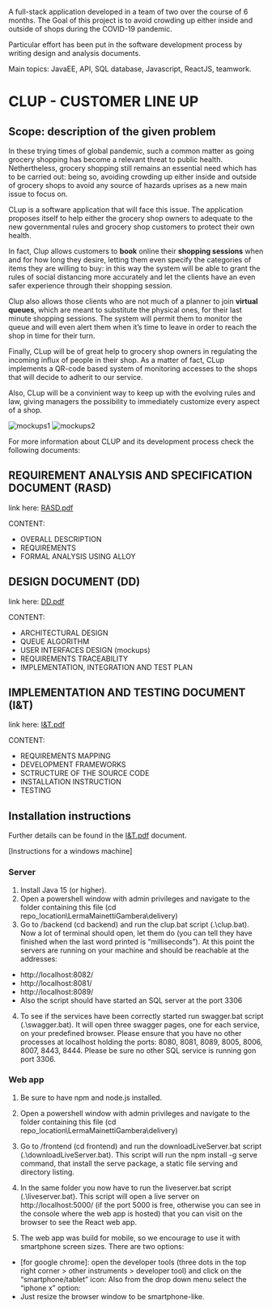 A full-stack application developed in a team of two over the course of 6 months. The Goal of this project is 
to avoid crowding up either inside and outside of shops during the COVID-19 pandemic.

Particular effort has been put in the software development process by writing design
and analysis documents.

Main topics: JavaEE, API, SQL database, Javascript, ReactJS, teamwork.

# CLUP - CUSTOMER LINE UP

## Scope: description of the given problem

In these trying times of global pandemic, such a common matter as going grocery shopping has become
a relevant threat to public health. Nethertheless, grocery shopping still remains an essential need which
has to be carried out: being so, avoiding crowding up either inside and outside of grocery shops to avoid
any source of hazards uprises as a new main issue to focus on.

CLup is a software application that will face this issue. The application
proposes itself to help either the grocery shop owners to adequate to the new governmental rules and
grocery shop customers to protect their own health.

In fact, Clup allows customers to **book** online their **shopping sessions** when and for how long they
desire, letting them even specify the categories of items they are willing to buy: in this way the system
will be able to grant the rules of social distancing more accurately and let the clients have an even safer
experience through their shopping session.

Clup also allows those clients who are not much of a planner to join **virtual queues**, which are meant
to substitute the physical ones, for their last minute shopping sessions. The system will permit them to
monitor the queue and will even alert them when it’s time to leave in order to reach the shop in time for
their turn.

Finally, CLup will be of great help to grocery shop owners in regulating the incoming influx of people
in their shop. As a matter of fact, CLup implements a QR-code based system of monitoring accesses to
the shops that will decide to adherit to our service.

Also, CLup will be a convinient way to keep up with the evolving rules and law, giving managers the
possibility to immediately customize every aspect of a shop.

![mockups1](https://github.com/LudoLe/LermaMainettiGambera/blob/master/images/mockups1.JPG "mockups1")
![mockups2](https://github.com/LudoLe/LermaMainettiGambera/blob/master/images/mockups2.JPG "mockups2")

For more information about CLUP and its development process check the following documents:


## REQUIREMENT ANALYSIS AND SPECIFICATION DOCUMENT (RASD)

link here: [RASD.pdf](https://github.com/LudoLe/LermaMainettiGambera/blob/master/delivery/RASD.pdf)

CONTENT:
- OVERALL DESCRIPTION
- REQUIREMENTS
- FORMAL ANALYSIS USING ALLOY

## DESIGN DOCUMENT (DD)

link here: [DD.pdf](https://github.com/LudoLe/LermaMainettiGambera/blob/master/delivery/DD2.pdf)

CONTENT:
- ARCHITECTURAL DESIGN
- QUEUE ALGORITHM
- USER INTERFACES DESIGN (mockups)
- REQUIREMENTS TRACEABILITY
- IMPLEMENTATION, INTEGRATION AND TEST PLAN

## IMPLEMENTATION AND TESTING DOCUMENT (I&T)

link here: [I&T.pdf](https://github.com/LudoLe/LermaMainettiGambera/blob/master/delivery/I%26T.pdf)

CONTENT:
- REQUIREMENTS MAPPING
- DEVELOPMENT FRAMEWORKS
- SCTRUCTURE OF THE SOURCE CODE
- INSTALLATION INSTRUCTION
- TESTING


## Installation instructions

Further details can be found in the [I&T.pdf](https://github.com/LudoLe/LermaMainettiGambera/blob/master/delivery/I%26T.pdf) document.

[Instructions for a windows machine]

### Server

1. Install Java 15 (or higher).
2. Open a powershell window with admin privileges and navigate to the folder
containing this file (cd repo_location\LermaMainettiGambera\delivery)
3. Go to /backend (cd backend) and run the clup.bat script (.\clup.bat).
Now a lot of terminal should open, let them do (you can tell they have finished when
the last word printed is “milliseconds”).
At this point the servers are running on your machine and should be reachable at the
addresses:
  - http://localhost:8082/
  - http://localhost:8081/
  - http://localhost:8089/
  - Also the script should have started an SQL server at the port 3306
4. To see if the services have been correctly started run swagger.bat script
(.\swagger.bat). It will open three swagger pages, one for each service, on your
predefined browser.
Please ensure that you have no other processes at localhost holding the ports: 8080, 8081,
8089, 8005, 8006, 8007, 8443, 8444.
Please be sure no other SQL service is running gon port 3306.

### Web app

1. Be sure to have npm and node.js installed.

2. Open a powershell window with admin privileges and navigate to the folder
containing this file (cd repo_location\LermaMainettiGambera\delivery)

3. Go to /frontend (cd frontend) and run the downloadLiveServer.bat script
(.\downloadLiveServer.bat). This script will run the npm install -g serve
command, that install the serve package, a static file serving and directory listing.

4. In the same folder you now have to run the liveserver.bat script
(.\liveserver.bat). This script will open a live server on http://localhost:5000/ (if
the port 5000 is free, otherwise you can see in the console where the web app is
hosted) that you can visit on the browser to see the React web app.

5. The web app was build for mobile, so we encourage to use it with smartphone
screen sizes. There are two options:
  - [for google chrome]: open the developer tools (three dots in the top
  right corner > other instruments > developer tool) and click on the
  “smartphone/tablet” icon:
  Also from the drop down menu select the “iphone x” option:
  - Just resize the browser window to be smartphone-like.
